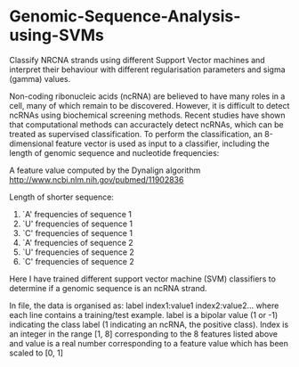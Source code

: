 # Genomic-Sequence-Analysis-using-SVMs
Classify NRCNA strands using different Support Vector machines and interpret their behaviour with different regularisation parameters and sigma (gamma) values.

Non-coding ribonucleic acids (ncRNA) are believed to have many roles in a cell, many of which remain to be discovered. However, it is difficult to detect ncRNAs using biochemical screening methods. Recent studies have shown that computational methods can accuractely detect ncRNAs, which can be treated as supervised classification. To perform the classification, an 8-dimensional feature vector is used as input to a classifier, including the length of genomic sequence and nucleotide frequencies:

A feature value computed by the Dynalign algorithm http://www.ncbi.nlm.nih.gov/pubmed/11902836

Length of shorter sequence:
1. `A' frequencies of sequence 1
2. `U' frequencies of sequence 1
3. `C' frequencies of sequence 1
4. `A' frequencies of sequence 2
5. `U' frequencies of sequence 2
6. `C' frequencies of sequence 2

Here I have trained different support vector machine (SVM) classifiers to determine if a genomic sequence is an ncRNA strand.

In file, the data is organised as: label index1:value1 index2:value2... where each line contains a training/test example. label is a bipolar value (1 or -1) indicating the class label (1 indicating an ncRNA, the positive class). Index is an integer in the range [1, 8] corresponding to the 8 features listed above and value is a real number corresponding to a feature value which has been scaled to [0, 1]
